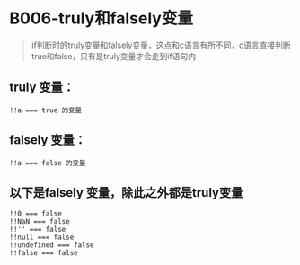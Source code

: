 # B006-truly和falsely变量
> if判断时的truly变量和falsely变量，这点和c语言有所不同，c语言直接判断true和false，只有是truly变量才会走到if语句内

## truly 变量：

```
!!a === true 的变量
```

## falsely 变量：

```
!!a === false 的变量
```


## 以下是falsely 变量，除此之外都是truly变量

```
!!0 === false
!!NaN === false
!!'' === false
!!null === false
!!undefined === false
!!false === false
```
